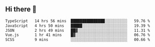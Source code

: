 ## Hi there 👋

<!--START_SECTION:waka-->

```txt
TypeScript   14 hrs 56 mins  ███████████████░░░░░░░░░░   59.76 %
JavaScript   4 hrs 50 mins   █████░░░░░░░░░░░░░░░░░░░░   19.39 %
JSON         2 hrs 49 mins   ██▓░░░░░░░░░░░░░░░░░░░░░░   11.31 %
Vue.js       1 hr 41 mins    █▓░░░░░░░░░░░░░░░░░░░░░░░   06.76 %
SCSS         9 mins          ░░░░░░░░░░░░░░░░░░░░░░░░░   00.66 %
```

<!--END_SECTION:waka-->
